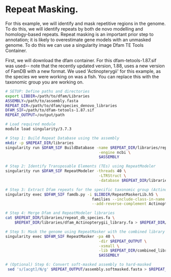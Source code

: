 # Repeat Masking.
For this example, we will identify and mask repetitive regions in the genome. To do this, we will identify repeats by both de novo modelling and homology-based repeats.
Repeat masking is an important prior step to annotation; it is likely to overestimate gene models with an unmasked genome. To do this we can use a singularity image Dfam TE Tools Container.

First, we will download the dfam container. For this dfam-tetools-1.87.sif was used-- note that the recently updated version, 1.88, uses a new version of FamDB with a new format.
We used 'Actinopterygii' for this example, as the species we were working on was a fish. You can replace this with the taxonomic group you are working on.

```bash
# SETUP: Define paths and directories
export LIBDIR=/path/to/dfam/Libraries
ASSEMBLY=/path/to/assembly.fasta
REPEAT_DIR=/path/to/dfam/species_denovo_libraries
DFAM_SIF=/path/to/dfam-tetools-1.87.sif
REPEAT_OUTPUT=/output/path

# Load required module
module load singularity/3.7.3

# Step 1: Build Repeat Database using the assembly
mkdir -p $REPEAT_DIR/libraries
singularity run $DFAM_SIF BuildDatabase -name $REPEAT_DIR/libraries/repeat_db_species \
                                         -engine ncbi \
                                         $ASSEMBLY

# Step 2: Identify Transposable Elements (TEs) using RepeatModeler
singularity run $DFAM_SIF RepeatModeler -threads 40 \
                                         -LTRStruct \
                                         -database $REPEAT_DIR/libraries/

# Step 3: Extract Dfam repeats for the specific taxonomic group (Actinopterygii)
singularity exec $DFAM_SIF famdb.py -i $LIBDIR/RepeatMaskerLib.h5 \
                                      families --include-class-in-name -ad \
                                      --add-reverse-complement Actinopterygii > $REPEAT_DIR/libraries/dfam_Actinopterygii_library.fa

# Step 4: Merge Dfam and RepeatModeler libraries
cat $REPEAT_DIR/libraries/repeat_db_species.fa \
    $REPEAT_DIR/libraries/dfam_Actinopterygii_library.fa > $REPEAT_DIR/combined_library.fa

# Step 5: Mask the genome using RepeatMasker with the combined library
singularity exec $DFAM_SIF RepeatMasker -pa 40 \
                                         -dir $REPEAT_OUTPUT \
                                         -xsmall \
                                         -lib $REPEAT_DIR/combined_library.fa \
                                         $ASSEMBLY

# (Optional) Step 6: Convert soft-masked assembly to hard-masked
 sed 's/[acgt]/N/g' $REPEAT_OUTPUT/assembly.softmasked.fasta > $REPEAT_OUTPUT/assembly.hardmasked.fasta
 ````
